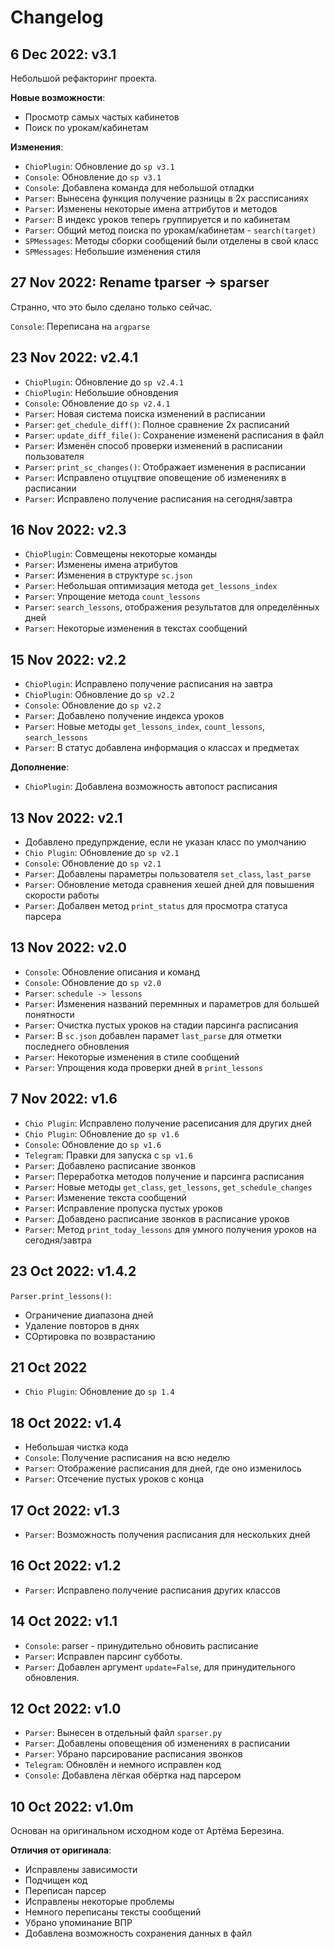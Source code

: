 # Changelog

## 6 Dec 2022: v3.1

Небольшой рефакторинг проекта.

**Новые возможности**:

- Просмотр самых частых кабинетов
- Поиск по урокам/кабинетам

**Изменения**:

- `ChioPlugin`: Обновление до `sp v3.1`
- `Console`: Обновление до `sp v3.1` 
- `Console`: Добавлена команда для небольшой отладки
- `Parser`: Вынесена функция получение разницы в 2х рассписаниях
- `Parser`: Изменены некоторые имена аттрибутов и методов
- `Parser`: В индекс уроков теперь группируется и по кабинетам
- `Parser`: Общий метод поиска по урокам/кабинетам - `search(target)`
- `SPMessages`: Методы сборки сообщений были отделены в свой класс
- `SPMessages`: Небольшие изменения стиля


## 27 Nov 2022: Rename tparser -> sparser

Странно, что это было сделано только сейчас.

`Console`: Переписана на `argparse`


## 23 Nov 2022: v2.4.1

- `ChioPlugin`: Обновление до `sp v2.4.1`
- `ChioPlugin`: Небольшие обновдения
- `Console`: Обновление до `sp v2.4.1`
- `Parser`: Новая система поиска изменений в расписании
- `Parser`: `get_chedule_diff()`: Полное сравнение 2х расписаний
- `Parser`: `update_diff_file()`: Сохранение измененй расписания в файл
- `Parser`: Изменён способ проверки изменений в расписании пользователя
- `Parser`: `print_sc_changes()`: Отображает изменения в расписании
- `Parser`: Исправлено отцуцтвие оповещение об изменениях в расписании
- `Parser`: Исправлено получение расписания на сегодня/завтра


## 16 Nov 2022: v2.3

- `ChioPlugin`: Совмещены некоторые команды
- `Parser`: Изменены имена атрибутов
- `Parser`: Изменения в структуре `sc.json`
- `Parser`: Небольшая оптимизация метода `get_lessons_index`
- `Parser`: Упрощение метода `count_lessons`
- `Parser`: `search_lessons`, отображения результатов для определённых дней
- `Parser`: Некоторые изменения в текстах сообщений


## 15 Nov 2022: v2.2

- `ChioPlugin`: Исправлено получение расписания на завтра
- `ChioPlugin`: Обновление до `sp v2.2`
- `Console`: Обновление до `sp v2.2`
- `Parser`: Добавлено получение индекса уроков
- `Parser`: Новые методы `get_lessons_index`, `count_lessons`, `search_lessons`
- `Parser`: В статус добавлена информация о классах и предметах 

**Дополнение**:

- `ChioPlugin`: Добавлена возможность автопост расписания


## 13 Nov 2022: v2.1

- Добавлено предупрждение, если не указан класс по умолчанию
- `Chio Plugin`: Обновление до `sp v2.1`
- `Console`: Обновление до `sp v2.1`
- `Parser`: Добавлены параметры пользователя `set_class`, `last_parse`
- `Parser`: Обновление метода сравнения хешей дней для повышения скорости работы
- `Parser`: Добалвен метод `print_status` для просмотра статуса парсера


## 13 Nov 2022: v2.0

- `Console`: Обновление описания и команд
- `Console`: Обновление до `sp v2.0`
- `Parser`: `schedule -> lessons`
- `Parser`: Изменения названий перемнных и параметров для большей понятности
- `Parser`: Очистка пустых уроков на стадии парсинга расписания
- `Parser`: В `sc.json` добавлен парамет `last_parse` для отметки последнего обновления
- `Parser`: Некоторые изменения в стиле сообщений
- `Parser`: Упрощения кода проверки дней в `print_lessons`


## 7 Nov 2022: v1.6

- `Chio Plugin`: Исправлено получение расеписания для других дней
- `Chio Plugin`: Обновление до `sp v1.6`
- `Console`: Обновление до `sp v1.6`
- `Telegram`: Правки для запуска с `sp v1.6`
- `Parser`: Добавлено расписание звонков
- `Parser`: Переработка методов получение и парсинга расписания
- `Parser`: Новые методы `get_class`, `get_lessons`, `get_schedule_changes`
- `Parser`: Изменение текста сообщений
- `Parser`: Исправление пропуска пустых уроков
- `Parser`: Добавдено расписание звонков в расписание уроков
- `Parser`: Метод `print_today_lessons` для умного получения уроков на сегодня/завтра


## 23 Oct 2022: v1.4.2

`Parser.print_lessons()`:

- Ограничение диапазона дней
- Удаление повторов в днях
- СОртировка по возврастанию


## 21 Oct 2022

- `Chio Plugin`: Обновление до `sp 1.4`


## 18 Oct 2022: v1.4 

- Небольшая чистка кода
- `Console`: Получение расписания на всю неделю
- `Parser`: Отображение расписания для дней, где оно изменилось
- `Parser`: Отсечение пустых уроков с конца


## 17 Oct 2022: v1.3 

- `Parser`: Возможность получения расписания для нескольких дней


## 16 Oct 2022: v1.2 

- `Parser`: Исправлено получение расписания других классов


## 14 Oct 2022: v1.1 

- `Console`: parser - принудительно обновить расписание
- `Parser`: Исправлен парсинг субботы.
- `Parser`: Добавлен аргумент `update=False`, для принудительного обновления.


## 12 Oct 2022: v1.0

- `Parser`: Вынесен в отдельный файл `sparser.py`
- `Parser`: Добавлены оповещения об изменениях в расписании
- `Parser`: Убрано парсирование расписания звонков
- `Telegram`: Обновлён и немного исправлен код
- `Console`: Добавлена лёгкая обёртка над парсером


## 10 Oct 2022: v1.0m

Основан на оригинальном исходном коде от Артёма Березина.

**Отличия от оригинала**:

- Исправлены зависимости
- Подчищен код
- Переписан парсер
- Исправлены некоторые проблемы
- Немного переписаны тексты сообщений
- Убрано упоминание ВПР
- Добавлена возможность сохранения данных в файл
